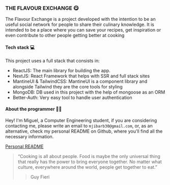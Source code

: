 ### THE FLAVOUR EXCHANGE 😋

The Flavour Exchange is a project developed with the intention to be an useful social network for people to share their culinary knowledge. It is intended to be a place where you can save your recipes, get inspiration or even contribute to other people getting better at cooking

#### Tech stack 💻

This project uses a full stack that consists in:

- ReactJS: The main library for building the app.
- NextJS: React Framework that helps with SSR and full stack sites
- MantineUI & TailwindCSS: MantineUI is a component library and alongside Tailwind they are the core tools for styling
- MongoDB: DB used in this project with the help of mongoose as an ORM
- Better-Auth: Very easy tool to handle user authentication

#### About the programmer 🧑🏻

Hey! I'm Miguel, a Computer Engineering student, if you are considering contacting me, please write an email to `mjibarb30@gmail.com`, or, as an alternative, check my personal README on Github, where you'll find all the necessary information.

[Personal README](https://github.com/Roky3029/Roky3029)

> “Cooking is all about people. Food is maybe the only universal thing that really has the power to bring everyone together. No matter what culture, everywhere around the world, people get together to eat.”
>
> > Guy Fieri
